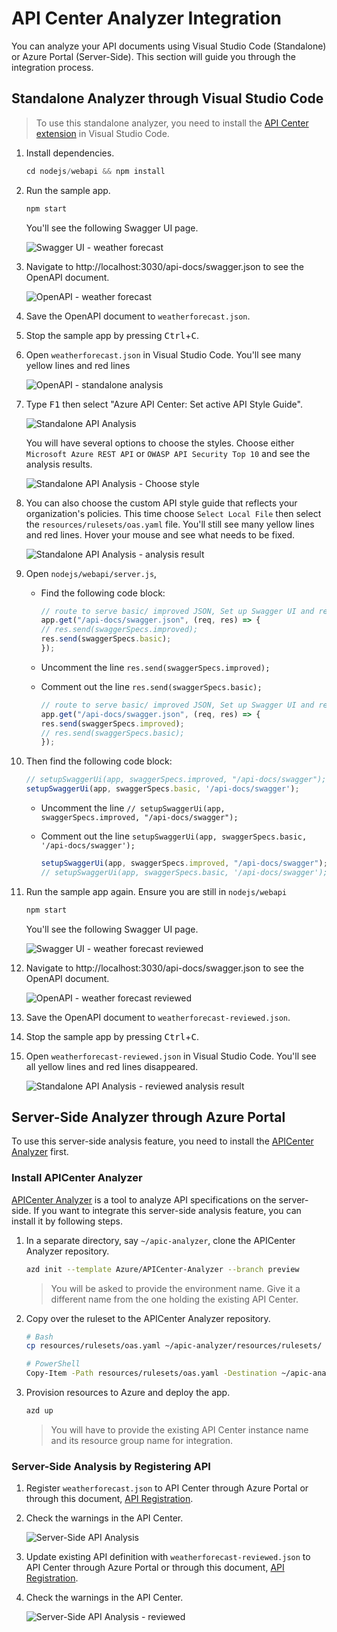 <!-- markdownlint-disable MD033 -->
# API Center Analyzer Integration

You can analyze your API documents using Visual Studio Code (Standalone) or Azure Portal (Server-Side). This section will guide you through the integration process.

## Standalone Analyzer through Visual Studio Code

> To use this standalone analyzer, you need to install the [API Center extension](https://marketplace.visualstudio.com/items?itemName=apidev.azure-api-center) in Visual Studio Code.

1. Install dependencies.

     ```javascript
    cd nodejs/webapi && npm install
    ```

1. Run the sample app.

    ```javascript
    npm start
    ```

   You'll see the following Swagger UI page.

   ![Swagger UI - weather forecast](./images/api-center-analyzer-integration-nodejs-01.png)

1. Navigate to http://localhost:3030/api-docs/swagger.json to see the OpenAPI document.

   ![OpenAPI - weather forecast](./images/api-center-analyzer-integration-nodejs-02.png)

1. Save the OpenAPI document to `weatherforecast.json`.
1. Stop the sample app by pressing <kbd>Ctrl</kbd>+<kbd>C</kbd>.
1. Open `weatherforecast.json` in Visual Studio Code. You'll see many yellow lines and red lines

   ![OpenAPI - standalone analysis](./images/api-center-analyzer-integration-nodejs-03.png)

1. Type <kbd>F1</kbd> then select "Azure API Center: Set active API Style Guide".

   ![Standalone API Analysis](./images/api-center-analyzer-integration-04.png)

   You will have several options to choose the styles. Choose either `Microsoft Azure REST API` or `OWASP API Security Top 10` and see the analysis results.

   ![Standalone API Analysis - Choose style](./images/api-center-analyzer-integration-05.png)

1. You can also choose the custom API style guide that reflects your organization's policies. This time choose `Select Local File` then select the `resources/rulesets/oas.yaml` file. You'll still see many yellow lines and red lines. Hover your mouse and see what needs to be fixed.

   ![Standalone API Analysis - analysis result](./images/api-center-analyzer-integration-nodejs-06.png)

1. Open `nodejs/webapi/server.js`,
    - Find the following code block:

        ```javascript
        // route to serve basic/ improved JSON, Set up Swagger UI and redirect
        app.get("/api-docs/swagger.json", (req, res) => {
        // res.send(swaggerSpecs.improved);
        res.send(swaggerSpecs.basic);
        });
        ```

    - Uncomment the line `res.send(swaggerSpecs.improved);`
    - Comment out the line `res.send(swaggerSpecs.basic);`

        ```javascript
        // route to serve basic/ improved JSON, Set up Swagger UI and redirect
        app.get("/api-docs/swagger.json", (req, res) => {
        res.send(swaggerSpecs.improved);
        // res.send(swaggerSpecs.basic);
        });
        ```

1. Then find the following code block:

    ```javascript
    // setupSwaggerUi(app, swaggerSpecs.improved, "/api-docs/swagger");
    setupSwaggerUi(app, swaggerSpecs.basic, '/api-docs/swagger');
    ```

    - Uncomment the line `// setupSwaggerUi(app, swaggerSpecs.improved, "/api-docs/swagger");`
    - Comment out the line `setupSwaggerUi(app, swaggerSpecs.basic, '/api-docs/swagger');`

        ```javascript
        setupSwaggerUi(app, swaggerSpecs.improved, "/api-docs/swagger");
        // setupSwaggerUi(app, swaggerSpecs.basic, '/api-docs/swagger');
        ```

1. Run the sample app again. Ensure you are still in `nodejs/webapi`

    ```javascript
    npm start
    ```

   You'll see the following Swagger UI page.

   ![Swagger UI - weather forecast reviewed](./images/api-center-analyzer-integration-nodejs-07.png)

1. Navigate to http://localhost:3030/api-docs/swagger.json to see the OpenAPI document.

   ![OpenAPI - weather forecast reviewed](./images/api-center-analyzer-integration-nodejs-08.png)

1. Save the OpenAPI document to `weatherforecast-reviewed.json`.
1. Stop the sample app by pressing <kbd>Ctrl</kbd>+<kbd>C</kbd>.
1. Open `weatherforecast-reviewed.json` in Visual Studio Code. You'll see all yellow lines and red lines disappeared.

   ![Standalone API Analysis - reviewed analysis result](./images/api-center-analyzer-integration-nodejs-09.png)

## Server-Side Analyzer through Azure Portal

To use this server-side analysis feature, you need to install the [APICenter Analyzer](https://github.com/Azure/APICenter-Analyzer) first.

### Install APICenter Analyzer

[APICenter Analyzer](https://github.com/Azure/APICenter-Analyzer) is a tool to analyze API specifications on the server-side. If you want to integrate this server-side analysis feature, you can install it by following steps.

1. In a separate directory, say `~/apic-analyzer`, clone the APICenter Analyzer repository.

    ```bash
    azd init --template Azure/APICenter-Analyzer --branch preview
    ```

   > You will be asked to provide the environment name. Give it a different name from the one holding the existing API Center.

1. Copy over the ruleset to the APICenter Analyzer repository.

    ```bash
    # Bash
    cp resources/rulesets/oas.yaml ~/apic-analyzer/resources/rulesets/

    # PowerShell
    Copy-Item -Path resources/rulesets/oas.yaml -Destination ~/apic-analyzer/resources/rulesets/
    ```

1. Provision resources to Azure and deploy the app.

    ```bash
    azd up
    ```

   > You will have to provide the existing API Center instance name and its resource group name for integration.

### Server-Side Analysis by Registering API

1. Register `weatherforecast.json` to API Center through Azure Portal or through this document, [API Registration](./api-registration.md).
1. Check the warnings in the API Center.

   ![Server-Side API Analysis](./images/api-center-analyzer-integration-nodejs-10.png)

1. Update existing API definition with `weatherforecast-reviewed.json` to API Center through Azure Portal or through this document, [API Registration](./api-registration.md).
1. Check the warnings in the API Center.

   ![Server-Side API Analysis - reviewed](./images/api-center-analyzer-integration-nodejs-11.png)

